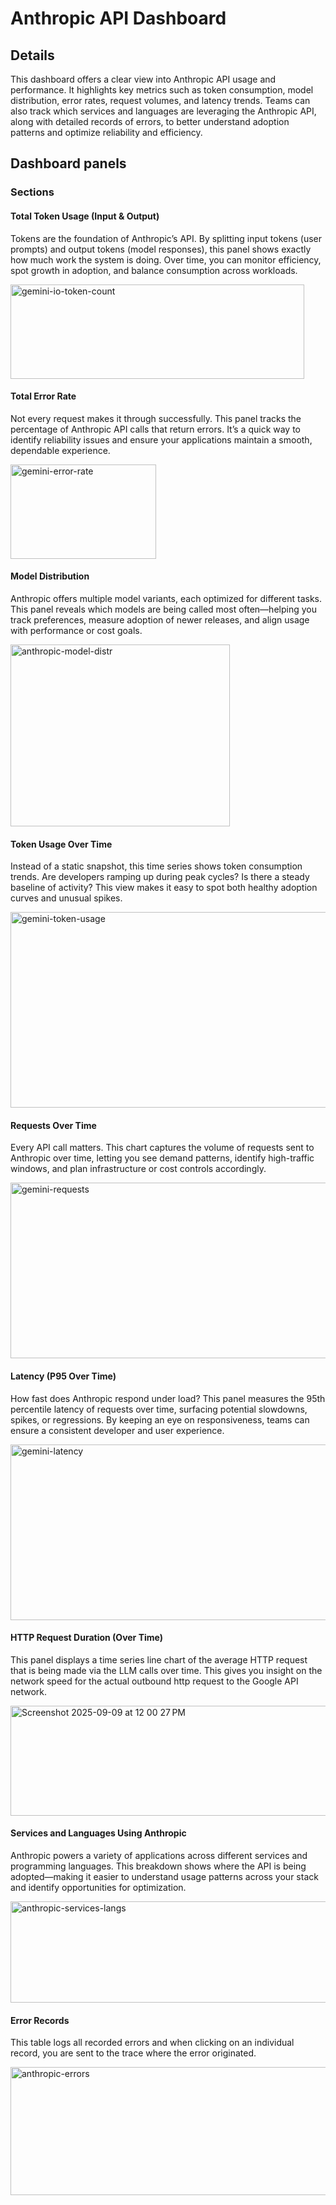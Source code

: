 # Anthropic API Dashboard

## Details

This dashboard offers a clear view into Anthropic API usage and performance. It highlights key metrics such as token consumption, model distribution, error rates, request volumes, and latency trends. Teams can also track which services and languages are leveraging the Anthropic API, along with detailed records of errors, to better understand adoption patterns and optimize reliability and efficiency.


## Dashboard panels

### Sections

#### Total Token Usage (Input & Output)

Tokens are the foundation of Anthropic’s API. By splitting input tokens (user prompts) and output tokens (model responses), this panel shows exactly how much work the system is doing. Over time, you can monitor efficiency, spot growth in adoption, and balance consumption across workloads.

<img width="470" height="151" alt="gemini-io-token-count" src="https://github.com/user-attachments/assets/1f13435e-e926-4c70-9e13-804f10f6fc48" />



#### Total Error Rate

Not every request makes it through successfully. This panel tracks the percentage of Anthropic API calls that return errors. It’s a quick way to identify reliability issues and ensure your applications maintain a smooth, dependable experience.

<img width="233" height="151" alt="gemini-error-rate" src="https://github.com/user-attachments/assets/3648b04d-3370-41e0-8083-0f3fc93b54ce" />



#### Model Distribution

Anthropic offers multiple model variants, each optimized for different tasks. This panel reveals which models are being called most often—helping you track preferences, measure adoption of newer releases, and align usage with performance or cost goals.

<img width="351" height="291" alt="anthropic-model-distr" src="https://github.com/user-attachments/assets/b08a33ad-8fdd-4c87-b0b8-f943381c0a94" />



#### Token Usage Over Time

Instead of a static snapshot, this time series shows token consumption trends. Are developers ramping up during peak cycles? Is there a steady baseline of activity? This view makes it easy to spot both healthy adoption curves and unusual spikes.

<img width="683" height="313" alt="gemini-token-usage" src="https://github.com/user-attachments/assets/b316a274-89f5-4452-b2e0-ea81a187a382" />


#### Requests Over Time

Every API call matters. This chart captures the volume of requests sent to Anthropic over time, letting you see demand patterns, identify high-traffic windows, and plan infrastructure or cost controls accordingly.

<img width="708" height="281" alt="gemini-requests" src="https://github.com/user-attachments/assets/4f060da9-3297-447c-89b8-730f28e39a47" />


#### Latency (P95 Over Time)

How fast does Anthropic respond under load? This panel measures the 95th percentile latency of requests over time, surfacing potential slowdowns, spikes, or regressions. By keeping an eye on responsiveness, teams can ensure a consistent developer and user experience.

<img width="708" height="281" alt="gemini-latency" src="https://github.com/user-attachments/assets/3c909491-7dfd-4a0d-8fcb-2b88cc8ff58d" />

#### HTTP Request Duration (Over Time)

This panel displays a time series line chart of the average HTTP request that is being made via the LLM calls over time. This gives you insight on the network speed for the actual outbound http request to the Google API network. 

<img width="598" height="176" alt="Screenshot 2025-09-09 at 12 00 27 PM" src="https://github.com/user-attachments/assets/ef061331-0b4b-4e25-a50b-fe0c8a771045" />

#### Services and Languages Using Anthropic

Anthropic powers a variety of applications across different services and programming languages. This breakdown shows where the API is being adopted—making it easier to understand usage patterns across your stack and identify opportunities for optimization.

<img width="713" height="162" alt="anthropic-services-langs" src="https://github.com/user-attachments/assets/ecf818df-f496-44bc-9a4b-5baf704e5f39" />




#### Error Records

This table logs all recorded errors and when clicking on an individual record, you are sent to the trace where the error originated.

<img width="707" height="205" alt="anthropic-errors" src="https://github.com/user-attachments/assets/a66ce9cc-ba0a-47e0-a805-3f941783147f" />










